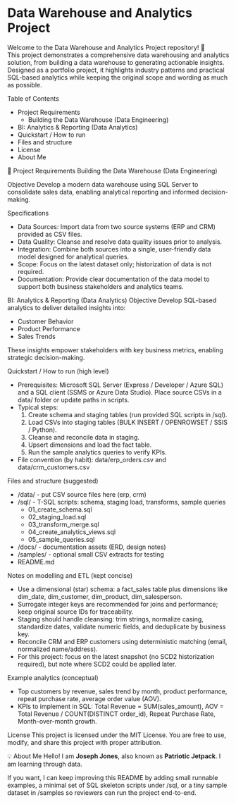 # Data Warehouse and Analytics Project

Welcome to the Data Warehouse and Analytics Project repository! 🚀  
This project demonstrates a comprehensive data warehousing and analytics solution, from building a data warehouse to generating actionable insights. Designed as a portfolio project, it highlights industry patterns and practical SQL-based analytics while keeping the original scope and wording as much as possible.

Table of Contents
- Project Requirements
  - Building the Data Warehouse (Data Engineering)
- BI: Analytics & Reporting (Data Analytics)
- Quickstart / How to run
- Files and structure
- License
- About Me

🚀 Project Requirements
Building the Data Warehouse (Data Engineering)

Objective
Develop a modern data warehouse using SQL Server to consolidate sales data, enabling analytical reporting and informed decision-making.

Specifications
- Data Sources: Import data from two source systems (ERP and CRM) provided as CSV files.
- Data Quality: Cleanse and resolve data quality issues prior to analysis.
- Integration: Combine both sources into a single, user-friendly data model designed for analytical queries.
- Scope: Focus on the latest dataset only; historization of data is not required.
- Documentation: Provide clear documentation of the data model to support both business stakeholders and analytics teams.

BI: Analytics & Reporting (Data Analytics)
Objective
Develop SQL-based analytics to deliver detailed insights into:
- Customer Behavior
- Product Performance
- Sales Trends

These insights empower stakeholders with key business metrics, enabling strategic decision-making.

Quickstart / How to run (high level)
- Prerequisites: Microsoft SQL Server (Express / Developer / Azure SQL) and a SQL client (SSMS or Azure Data Studio). Place source CSVs in a data/ folder or update paths in scripts.
- Typical steps:
  1. Create schema and staging tables (run provided SQL scripts in /sql).
  2. Load CSVs into staging tables (BULK INSERT / OPENROWSET / SSIS / Python).
  3. Cleanse and reconcile data in staging.
  4. Upsert dimensions and load the fact table.
  5. Run the sample analytics queries to verify KPIs.
- File convention (by habit): data/erp_orders.csv and data/crm_customers.csv

Files and structure (suggested)
- /data/              - put CSV source files here (erp, crm)
- /sql/               - T-SQL scripts: schema, staging load, transforms, sample queries
  - 01_create_schema.sql
  - 02_staging_load.sql
  - 03_transform_merge.sql
  - 04_create_analytics_views.sql
  - 05_sample_queries.sql
- /docs/              - documentation assets (ERD, design notes)
- /samples/           - optional small CSV extracts for testing
- README.md

Notes on modelling and ETL (kept concise)
- Use a dimensional (star) schema: a fact_sales table plus dimensions like dim_date, dim_customer, dim_product, dim_salesperson.
- Surrogate integer keys are recommended for joins and performance; keep original source IDs for traceability.
- Staging should handle cleansing: trim strings, normalize casing, standardize dates, validate numeric fields, and deduplicate by business key.
- Reconcile CRM and ERP customers using deterministic matching (email, normalized name/address).
- For this project: focus on the latest snapshot (no SCD2 historization required), but note where SCD2 could be applied later.

Example analytics (conceptual)
- Top customers by revenue, sales trend by month, product performance, repeat purchase rate, average order value (AOV).
- KPIs to implement in SQL: Total Revenue = SUM(sales_amount), AOV = Total Revenue / COUNT(DISTINCT order_id), Repeat Purchase Rate, Month-over-month growth.

License
This project is licensed under the MIT License. You are free to use, modify, and share this project with proper attribution.

💡 About Me
Hello! I am **Joseph Jones**, also known as **Patriotic Jetpack**. I am learning through data.

If you want, I can keep improving this README by adding small runnable examples, a minimal set of SQL skeleton scripts under /sql, or a tiny sample dataset in /samples so reviewers can run the project end-to-end.
